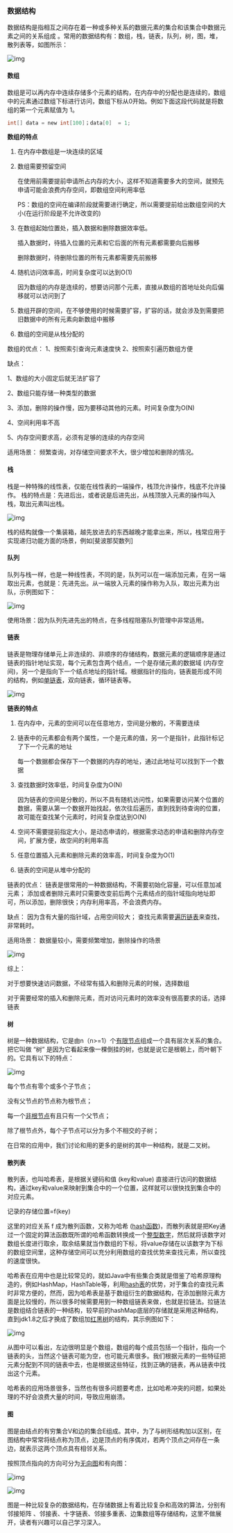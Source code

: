 ### 数据结构

数据结构是指相互之间存在着一种或多种关系的数据元素的集合和该集合中数据元素之间的关系组成 。常用的数据结构有：数组，栈，链表，队列，树，图，堆，散列表等，如图所示：

![img](%E6%95%B0%E6%8D%AE%E7%BB%93%E6%9E%84.assets/v2-5717545f5dca89fdbefa5d10623c812d_720w.jpg)



#### 数组

数组是可以再内存中连续存储多个元素的结构，在内存中的分配也是连续的，数组中的元素通过数组下标进行访问，数组下标从0开始。例如下面这段代码就是将数组的第一个元素赋值为 1。

````c
int[] data = new int[100]；data[0]  = 1;
````

**数组的特点**

1. 在内存中数组是一块连续的区域

2. 数组需要预留空间

   在使用前需要提前申请所占内存的大小，这样不知道需要多大的空间，就预先申请可能会浪费内存空间，即数组空间利用率低

   PS：数组的空间在编译阶段就需要进行确定，所以需要提前给出数组空间的大小(在运行阶段是不允许改变的)

3. 在数组起始位置处，插入数据和删除数据效率低。

   插入数据时，待插入位置的元素和它后面的所有元素都需要向后搬移

   删除数据时，待删除位置的所有元素都需要先前搬移

4. 随机访问效率高，时间复杂度可以达到O(1)

   因为数组的内存是连续的，想要访问那个元素，直接从数组的首地址处向后偏移就可以访问到了

5. 数组开辟的空间，在不够使用的时候需要扩容，扩容的话，就会涉及到需要把旧数据中的所有元素向新数组中搬移

6. 数组的空间是从栈分配的

数组的优点： 
 1、按照索引查询元素速度快 
 2、按照索引遍历数组方便

缺点：  

 1、数组的大小固定后就无法扩容了 

 2、数组只能存储一种类型的数据 

 3、添加，删除的操作慢，因为要移动其他的元素。时间复杂度为O(N)

 4、空间利用率不高

 5、内存空间要求高，必须有足够的连续的内存空间

适用场景： 
 频繁查询，对存储空间要求不大，很少增加和删除的情况。



#### 栈

栈是一种特殊的线性表，仅能在线性表的一端操作，栈顶允许操作，栈底不允许操作。 栈的特点是：先进后出，或者说是后进先出，从栈顶放入元素的操作叫入栈，取出元素叫出栈。

![img](%E6%95%B0%E6%8D%AE%E7%BB%93%E6%9E%84.assets/v2-b3d80d257425c4ef4c76e9c8af712108_720w.jpg)

栈的结构就像一个集装箱，越先放进去的东西越晚才能拿出来，所以，栈常应用于实现递归功能方面的场景，例如[斐波那契数列]



#### 队列

队列与栈一样，也是一种线性表，不同的是，队列可以在一端添加元素，在另一端取出元素，也就是：先进先出。从一端放入元素的操作称为入队，取出元素为出队，示例图如下：

![img](%E6%95%B0%E6%8D%AE%E7%BB%93%E6%9E%84.assets/v2-4265d6b1bd20fd23b36cf61fb01ad838_720w.jpg)

使用场景：因为队列先进先出的特点，在多线程阻塞队列管理中非常适用。



#### 链表

链表是物理存储单元上非连续的、非顺序的存储结构，数据元素的逻辑顺序是通过链表的指针地址实现，每个元素包含两个结点，一个是存储元素的数据域 (内存空间)，另一个是指向下一个结点地址的指针域。根据指针的指向，链表能形成不同的结构，例如[单链表](https://www.zhihu.com/search?q=单链表&search_source=Entity&hybrid_search_source=Entity&hybrid_search_extra={"sourceType"%3A"answer"%2C"sourceId"%3A1361122057})，双向链表，循环链表等。

![img](%E6%95%B0%E6%8D%AE%E7%BB%93%E6%9E%84.assets/v2-c7688c6816f978678c422b5c273d5670_720w.jpg)

**链表的特点**

1. 在内存中，元素的空间可以在任意地方，空间是分散的，不需要连续

2. 链表中的元素都会有两个属性，一个是元素的值，另一个是指针，此指针标记了下一个元素的地址

   每一个数据都会保存下一个数据的内存的地址，通过此地址可以找到下一个数据

3. 查找数据时效率低，时间复杂度为O(N)

   因为链表的空间是分散的，所以不具有随机访问性，如果需要访问某个位置的数据，需要从第一个数据开始找起，依次往后遍历，直到找到待查询的位置，故可能在查找某个元素时，时间复杂度达到O(N)

4. 空间不需要提前指定大小，是动态申请的，根据需求动态的申请和删除内存空间，扩展方便，故空间的利用率高

5. 任意位置插入元素和删除元素的效率高，时间复杂度为O(1)

6. 链表的空间是从堆中分配的



链表的优点： 链表是很常用的一种数据结构，不需要初始化容量，可以任意加减元素； 添加或者删除元素时只需要改变前后两个元素结点的指针域指向地址即可，所以添加，删除很快；内存利用率高，不会浪费内存。

缺点： 因为含有大量的指针域，占用空间较大； 查找元素需要[遍历链表](https://www.zhihu.com/search?q=遍历链表&search_source=Entity&hybrid_search_source=Entity&hybrid_search_extra={"sourceType"%3A"answer"%2C"sourceId"%3A1361122057})来查找，非常耗时。

适用场景： 数据量较小，需要频繁增加，删除操作的场景

![img](%E6%95%B0%E6%8D%AE%E7%BB%93%E6%9E%84.assets/v2-7e1e0a35745f5243bb228de1346060b3_720w.jpg)

综上：

对于想要快速访问数据，不经常有插入和删除元素的时候，选择数组

对于需要经常的插入和删除元素，而对访问元素时的效率没有很高要求的话，选择链表

#### 树

树是一种数据结构，它是由n（n>=1）个[有限节点](https://www.zhihu.com/search?q=有限节点&search_source=Entity&hybrid_search_source=Entity&hybrid_search_extra={"sourceType"%3A"answer"%2C"sourceId"%3A1361122057})组成一个具有层次关系的集合。把它叫做 “树” 是因为它看起来像一棵倒挂的树，也就是说它是根朝上，而叶朝下的。它具有以下的特点：

![img](%E6%95%B0%E6%8D%AE%E7%BB%93%E6%9E%84.assets/v2-46bc1033a4ae3a7c30c22e9596489167_720w.jpg)

每个节点有零个或多个子节点；

没有父节点的节点称为根节点；

每一个[非根节点](https://www.zhihu.com/search?q=非根节点&search_source=Entity&hybrid_search_source=Entity&hybrid_search_extra={"sourceType"%3A"answer"%2C"sourceId"%3A1361122057})有且只有一个父节点；

除了根节点外，每个子节点可以分为多个不相交的子树；

在日常的应用中，我们讨论和用的更多的是树的其中一种结构，就是二叉树。

#### 散列表

散列表，也叫哈希表，是根据关键码和值 (key和value) 直接进行访问的数据结构，通过key和value来映射到集合中的一个位置，这样就可以很快找到集合中的对应元素。

记录的存储位置=f(key) 

这里的对应关系 f 成为散列函数，又称为哈希 ([hash函数](https://www.zhihu.com/search?q=hash函数&search_source=Entity&hybrid_search_source=Entity&hybrid_search_extra={"sourceType"%3A"answer"%2C"sourceId"%3A1361122057}))，而散列表就是把Key通过一个固定的算法函数既所谓的哈希函数转换成一个[整型数字](https://www.zhihu.com/search?q=整型数字&search_source=Entity&hybrid_search_source=Entity&hybrid_search_extra={"sourceType"%3A"answer"%2C"sourceId"%3A1361122057})，然后就将该数字对数组长度进行取余，取余结果就当作数组的下标，将value存储在以该数字为下标的数组空间里，这种存储空间可以充分利用数组的查找优势来查找元素，所以查找的速度很快。

哈希表在应用中也是比较常见的，就如Java中有些集合类就是借鉴了哈希原理构造的，例如HashMap，HashTable等，利用[hash表](https://www.zhihu.com/search?q=hash表&search_source=Entity&hybrid_search_source=Entity&hybrid_search_extra={"sourceType"%3A"answer"%2C"sourceId"%3A1361122057})的优势，对于集合的查找元素时非常方便的，然而，因为哈希表是基于数组衍生的数据结构，在添加删除元素方面是比较慢的，所以很多时候需要用到一种数组链表来做，也就是拉链法。拉链法是数组结合链表的一种结构，较早前的hashMap底层的存储就是采用这种结构，直到jdk1.8之后才换成了数组加[红黑树](https://www.zhihu.com/search?q=红黑树&search_source=Entity&hybrid_search_source=Entity&hybrid_search_extra={"sourceType"%3A"answer"%2C"sourceId"%3A1361122057})的结构，其示例图如下：

![img](%E6%95%B0%E6%8D%AE%E7%BB%93%E6%9E%84.assets/v2-5a37e66e3c1cc9c854db1337404438d6_720w.jpg)

从图中可以看出，左边很明显是个数组，数组的每个成员包括一个指针，指向一个链表的头，当然这个链表可能为空，也可能元素很多。我们根据元素的一些特征把元素分配到不同的链表中去，也是根据这些特征，找到正确的链表，再从链表中找出这个元素。 

哈希表的应用场景很多，当然也有很多问题要考虑，比如哈希冲突的问题，如果处理的不好会浪费大量的时间，导致应用崩溃。



#### 图

图是由结点的有穷集合V和边的集合E组成。其中，为了与树形结构加以区别，在图结构中常常将结点称为顶点，边是顶点的有序偶对，若两个顶点之间存在一条边，就表示这两个顶点具有相邻关系。

按照顶点指向的方向可分为[无向图](https://www.zhihu.com/search?q=无向图&search_source=Entity&hybrid_search_source=Entity&hybrid_search_extra={"sourceType"%3A"answer"%2C"sourceId"%3A1361122057})和有向图：

![img](%E6%95%B0%E6%8D%AE%E7%BB%93%E6%9E%84.assets/v2-6304c1a5d2cd6fd6e47cf5dfc1883970_720w.jpg)

![img](%E6%95%B0%E6%8D%AE%E7%BB%93%E6%9E%84.assets/v2-7ed99d4f15cda5abd861c8f5482f1693_720w.jpg)

图是一种比较复杂的数据结构，在存储数据上有着比较复杂和高效的算法，分别有邻接矩阵 、邻接表、十字链表、邻接多重表、边集数组等存储结构，这里不做展开，读者有兴趣可以自己学习深入。